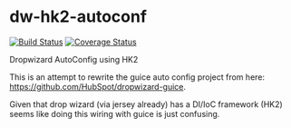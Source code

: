 dw-hk2-autoconf
===============

[![Build Status](https://travis-ci.org/mcdan/dw-hk2-autoconf.svg)](https://travis-ci.org/mcdan/dw-hk2-autoconf)
[![Coverage Status](https://img.shields.io/coveralls/mcdan/dw-hk2-autoconf.svg)](https://coveralls.io/r/mcdan/dw-hk2-autoconf)

Dropwizard AutoConfig using HK2

This is an attempt to rewrite the guice auto config project from here: https://github.com/HubSpot/dropwizard-guice.

Given that drop wizard (via jersey already) has a DI/IoC framework (HK2) seems like doing this wiring with guice is just confusing.
